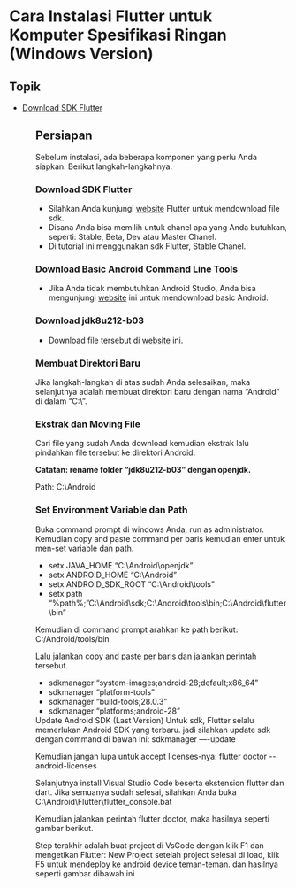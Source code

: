 <h1>Cara Instalasi Flutter untuk Komputer Spesifikasi Ringan (Windows Version)</h1>
<h2>Topik</h2>
<ul>
  <li><a href="https://github.com/Jufrenbarasa/Mobile-Programming/blob/master/Install%20Flutter%20(Windows%20Version).md#download-sdk-flutter">Download SDK Flutter</a></li>
<ul>
<h2>Persiapan</h2>
<p>Sebelum instalasi, ada beberapa komponen yang perlu Anda siapkan. Berikut langkah-langkahnya.</p>

<h3>Download SDK Flutter</h3>
<ul>
  <li>Silahkan Anda kunjungi <a href="https://flutter.dev/docs/development/tools/sdk/releases">website</a> Flutter untuk mendownload file sdk.</li>
  <li>Disana Anda bisa memilih untuk chanel apa yang Anda butuhkan, seperti: Stable, Beta, Dev atau Master Chanel.</li>
  <li>Di tutorial ini menggunakan sdk Flutter, Stable Chanel.</li>
</ul>

<h3>Download Basic Android Command Line Tools</h3>
<ul>
  <li>Jika Anda tidak membutuhkan Android Studio, Anda bisa mengunjungi <a href="https://developer.android.com/studio/#command-tools">website</a> ini untuk mendownload basic Android.</li>
</ul>

<h3>Download jdk8u212-b03</h3>
<ul>
  <li>Download file tersebut di <a href="https://github.com/AdoptOpenJDK/openjdk8-binaries/releases/tag/jdk8u212-b03">website</a> ini.</li>
</ul>

<h3>Membuat Direktori Baru</h3>
<p>Jika langkah-langkah di atas sudah Anda selesaikan, maka selanjutnya adalah membuat direktori baru dengan nama “Android” di dalam “C:\”.</p>

<h3>Ekstrak dan Moving File</h3>
<p>Cari file yang sudah Anda download kemudian ekstrak lalu pindahkan file tersebut ke direktori Android.</p>

<b>Catatan: rename folder “jdk8u212-b03” dengan openjdk.</b>
<p>Path: C:\Android</p>

<h3>Set Environment Variable dan Path</h3>

<p>
Buka command prompt di windows Anda, run as administrator. Kemudian copy and paste command per baris kemudian enter untuk men-set variable dan path.
<ul>
  <li>setx JAVA_HOME “C:\Android\openjdk”</li>

  <li>setx ANDROID_HOME “C:\Android”</li>

  <li>setx ANDROID_SDK_ROOT “C:\Android\tools”</li>

  <li>setx path “%path%;”C:\Android\sdk;C:\Android\tools\bin;C:\Android\flutter\bin”</li>
</ul>
</p>

Kemudian di command prompt arahkan ke path berikut:
C:/Android/tools/bin 

Lalu jalankan copy and paste per baris dan jalankan perintah tersebut.
<ul>
  <li>sdkmanager “system-images;android-28;default;x86_64”</li>
  <li>sdkmanager “platform-tools”</li>
  <li>sdkmanager “build-tools;28.0.3”</li>
  <li>sdkmanager “platforms;android-28”</li>
</ul>
Update Android SDK (Last Version)
Untuk sdk, Flutter selalu memerlukan Android SDK yang terbaru. jadi silahkan update sdk dengan command di bawah ini:
sdkmanager —-update

Kemudian jangan lupa untuk accept licenses-nya:
flutter doctor --android-licenses

Selanjutnya install Visual Studio Code beserta ekstension flutter dan dart.
Jika semuanya sudah selesai, silahkan Anda buka C:\Android\Flutter\flutter_console.bat

Kemudian jalankan perintah flutter doctor, maka hasilnya seperti gambar berikut.
</p>

<p>
Step terakhir adalah buat project di VsCode dengan klik F1 dan mengetikan Flutter: New Project setelah project selesai di load, klik F5 untuk mendeploy ke android device teman-teman. dan hasilnya seperti gambar dibawah ini
</p>
